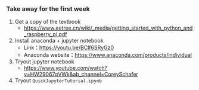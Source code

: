 ### Take away for the first week
1. Get a copy of the textbook
   * https://www.eetree.cn/wiki/_media/getting_started_with_python_and_raspberry_pi.pdf
2. Install anaconda + jupyter notebook
   * Link：https://youtu.be/BClf6SRyGz0
   * Anaconda website：https://www.anaconda.com/products/individual
3. Tryout jupyter notebook
   * https://www.youtube.com/watch?v=HW29067qVWk&ab_channel=CoreySchafer
4. Tryout `QuickJupyterTutorial.ipynb`
